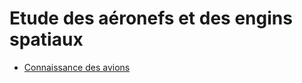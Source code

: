 # Etude des aéronefs et des engins spatiaux

* [Connaissance des avions](../themes/support/aeronef/BIA_AERONEFS_TOURNEFEUILLE.pdf)